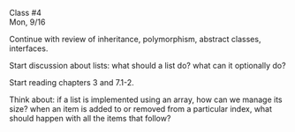 <div class="lecture1">

<div class="column_date">
<p markdown="block">

Class #4 <br>
Mon, 9/16

</p>
</div>
<div class="column_materials">
<p markdown="block">

Continue with review of inheritance, polymorphism, abstract classes, interfaces.

Start discussion about lists: what should a list do? what can it optionally do?

</p>
</div>

<div class="column_assign">
<p markdown="block">

Start reading chapters 3 and 7.1-2.

Think about: if a list is implemented using an array, how can we manage its size? when an item is added to or removed from a particular index, what should happen with all the items that follow? 

</p>
</div>

</div>
